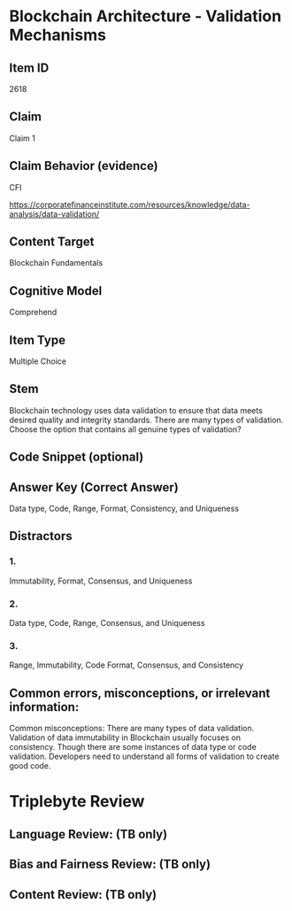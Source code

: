 # Blockchain Architecture - Validation Mechanisms

## Item ID
2618

## Claim
Claim 1

## Claim Behavior (evidence)
CFI

https://corporatefinanceinstitute.com/resources/knowledge/data-analysis/data-validation/ 

## Content Target
Blockchain Fundamentals

## Cognitive Model
Comprehend

## Item Type
Multiple Choice

## Stem
Blockchain technology uses data validation to ensure that data meets desired quality and integrity standards. There are many types of validation. Choose the option that contains all genuine types of validation?

## Code Snippet (optional)

## Answer Key (Correct Answer)
Data type, Code, Range, Format, Consistency, and Uniqueness

## Distractors
### 1.
Immutability, Format, Consensus, and Uniqueness

### 2.
Data type, Code, Range, Consensus, and Uniqueness

### 3.
Range, Immutability, Code Format, Consensus, and Consistency

## Common errors, misconceptions, or irrelevant information:
Common misconceptions: There are many types of data validation. Validation of data immutability in Blockchain usually focuses on consistency. Though there are some instances of data type or code validation. Developers need to understand all forms of validation to create good code.

# Triplebyte Review

## Language Review: (TB only)

## Bias and Fairness Review: (TB only)

## Content Review: (TB only)
